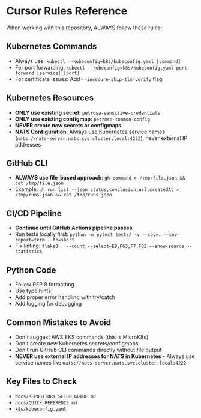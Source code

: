 # Cursor Rules Reference

When working with this repository, ALWAYS follow these rules:

## Kubernetes Commands
- Always use: `kubectl --kubeconfig=k8s/kubeconfig.yaml [command]`
- For port forwarding: `kubectl --kubeconfig=k8s/kubeconfig.yaml port-forward [service] [port]`
- For certificate issues: Add `--insecure-skip-tls-verify` flag

## Kubernetes Resources
- **ONLY use existing secret**: `petrosa-sensitive-credentials`
- **ONLY use existing configmap**: `petrosa-common-config`
- **NEVER create new secrets or configmaps**
- **NATS Configuration**: Always use Kubernetes service names (`nats://nats-server.nats.svc.cluster.local:4222`), never external IP addresses

## GitHub CLI
- **ALWAYS use file-based approach**: `gh command > /tmp/file.json && cat /tmp/file.json`
- Example: `gh run list --json status,conclusion,url,createdAt > /tmp/runs.json && cat /tmp/runs.json`

## CI/CD Pipeline
- **Continue until GitHub Actions pipeline passes**
- Run tests locally first: `python -m pytest tests/ -v --cov=. --cov-report=term --tb=short`
- Fix linting: `flake8 . --count --select=E9,F63,F7,F82 --show-source --statistics`

## Python Code
- Follow PEP 8 formatting
- Use type hints
- Add proper error handling with try/catch
- Add logging for debugging

## Common Mistakes to Avoid
- Don't suggest AWS EKS commands (this is MicroK8s)
- Don't create new Kubernetes secrets/configmaps
- Don't run GitHub CLI commands directly without file output
- **NEVER use external IP addresses for NATS in Kubernetes** - Always use service names like `nats://nats-server.nats.svc.cluster.local:4222`

## Key Files to Check
- `docs/REPOSITORY_SETUP_GUIDE.md`
- `docs/QUICK_REFERENCE.md`
- `k8s/kubeconfig.yaml`
